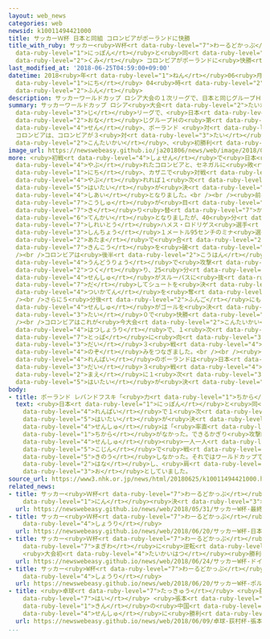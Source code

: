```yaml
---
layout: web_news
categories: web
newsid: k10011494421000
title: サッカーＷ杯 日本と同組 コロンビアがポーランドに快勝
title_with_ruby: サッカー<ruby>Ｗ杯<rt data-ruby-level="7">わーるどかっぷ</rt></ruby> <ruby>日本<rt
  data-ruby-level="1">にっぽん</rt></ruby>と<ruby>同<rt data-ruby-level="2">どう</rt></ruby><ruby>組<rt
  data-ruby-level="2">くみ</rt></ruby> コロンビアがポーランドに<ruby>快勝<rt data-ruby-level="5">かいしょう</rt></ruby>
last_modified_at: '2018-06-25T04:59:00+09:00'
datetime: 2018<ruby>年<rt data-ruby-level="1">ねん</rt></ruby>06<ruby>月<rt data-ruby-level="1">がつ</rt></ruby>25<ruby>日<rt
  data-ruby-level="1">にち</rt></ruby> 04<ruby>時<rt data-ruby-level="2">じ</rt></ruby>59<ruby>分<rt
  data-ruby-level="2">ふん</rt></ruby>
description: サッカーワールドカップ ロシア大会の１次リーグで、日本と同じグループＨの第２戦、ポーランド 対 コロンビアは、コロンビアが３対０で快勝し、今大会、初勝利をあげました。
summary: サッカーワールドカップ ロシア<ruby>大会<rt data-ruby-level="2">たいかい</rt></ruby>の１<ruby>次<rt
  data-ruby-level="3">じ</rt></ruby>リーグで、<ruby>日本<rt data-ruby-level="1">にっぽん</rt></ruby>と<ruby>同<rt
  data-ruby-level="2">おな</rt></ruby>じグループＨの<ruby>第<rt data-ruby-level="3">だい</rt></ruby>２<ruby>戦<rt
  data-ruby-level="4">せん</rt></ruby>、ポーランド <ruby>対<rt data-ruby-level="3">たい</rt></ruby>
  コロンビアは、コロンビアが３<ruby>対<rt data-ruby-level="3">たい</rt></ruby>０で<ruby>快勝<rt data-ruby-level="5">かいしょう</rt></ruby>し、<ruby>今大会<rt
  data-ruby-level="2">こんたいかい</rt></ruby>、<ruby>初勝利<rt data-ruby-level="4">はつしょうり</rt></ruby>をあげました。
image_url: https://newswebeasy.github.io/ja201806/news/web/image/2018/06/25/K10011494421_1806250505_1806250507_01_02.jpg
more: <ruby>初戦<rt data-ruby-level="4">しょせん</rt></ruby>で<ruby>日本<rt data-ruby-level="1">にっぽん</rt></ruby>に<ruby>敗<rt
  data-ruby-level="4">やぶ</rt></ruby>れたコロンビアと、セネガルに<ruby>敗<rt data-ruby-level="4">やぶ</rt></ruby>れたポーランドは24<ruby>日<rt
  data-ruby-level="1">にち</rt></ruby>、カザニで<ruby>対戦<rt data-ruby-level="4">たいせん</rt></ruby>し、ともに<ruby>敗<rt
  data-ruby-level="4">やぶ</rt></ruby>れれば１<ruby>次<rt data-ruby-level="3">じ</rt></ruby>リーグ<ruby>敗退<rt
  data-ruby-level="5">はいたい</rt></ruby>が<ruby>決<rt data-ruby-level="3">き</rt></ruby>まる<ruby>試合<rt
  data-ruby-level="4">しあい</rt></ruby>となりました。<br /><br /><ruby>前半<rt data-ruby-level="2">ぜんはん</rt></ruby>は<ruby>攻守<rt
  data-ruby-level="7">こうしゅ</rt></ruby>が<ruby>目<rt data-ruby-level="1">め</rt></ruby>まぐるしく<ruby>切<rt
  data-ruby-level="7">き</rt></ruby>り<ruby>替<rt data-ruby-level="7">か</rt></ruby>わる<ruby>展開<rt
  data-ruby-level="6">てんかい</rt></ruby>となりましたが、40<ruby>分<rt data-ruby-level="2">ふん</rt></ruby>、コロンビアが<ruby>司令塔<rt
  data-ruby-level="7">しれいとう</rt></ruby>ハメス・ロドリゲス<ruby>選手<rt data-ruby-level="4">せんしゅ</rt></ruby>のクロスボールを<ruby>身長<rt
  data-ruby-level="3">しんちょう</rt></ruby>１メートル95センチのミナ<ruby>選手<rt data-ruby-level="4">せんしゅ</rt></ruby>が<ruby>頭<rt
  data-ruby-level="2">あたま</rt></ruby>で<ruby>合<rt data-ruby-level="2">あ</rt></ruby>わせ、<ruby>均衡<rt
  data-ruby-level="7">きんこう</rt></ruby>を<ruby>破<rt data-ruby-level="5">やぶ</rt></ruby>りました。<br
  /><br />コロンビアは<ruby>後半<rt data-ruby-level="2">こうはん</rt></ruby>も<ruby>豊富<rt data-ruby-level="5">ほうふ</rt></ruby>な<ruby>運動量<rt
  data-ruby-level="4">うんどうりょう</rt></ruby>で<ruby>攻撃<rt data-ruby-level="7">こうげき</rt></ruby>のリズムを<ruby>作<rt
  data-ruby-level="2">つく</rt></ruby>り、25<ruby>分<rt data-ruby-level="2">ふん</rt></ruby>、エースストライカーのファルカオ<ruby>選手<rt
  data-ruby-level="4">せんしゅ</rt></ruby>がスルーパスに<ruby>抜<rt data-ruby-level="7">ぬ</rt></ruby>け<ruby>出<rt
  data-ruby-level="7">だ</rt></ruby>してシュートを<ruby>決<rt data-ruby-level="3">き</rt></ruby>め、<ruby>追加点<rt
  data-ruby-level="4">ついかてん</rt></ruby>を<ruby>奪<rt data-ruby-level="7">うば</rt></ruby>いました。<br
  /><br />さらに５<ruby>分後<rt data-ruby-level="2">ふんご</rt></ruby>にもカウンター<ruby>攻撃<rt data-ruby-level="7">こうげき</rt></ruby>からミッドフィルダーのフアン・クアドラード<ruby>選手<rt
  data-ruby-level="4">せんしゅ</rt></ruby>がゴールを<ruby>決<rt data-ruby-level="3">き</rt></ruby>め、３<ruby>対<rt
  data-ruby-level="3">たい</rt></ruby>０で<ruby>快勝<rt data-ruby-level="5">かいしょう</rt></ruby>しました。<br
  /><br />コロンビアはこれが<ruby>今大会<rt data-ruby-level="2">こんたいかい</rt></ruby><ruby>初勝利<rt
  data-ruby-level="4">はつしょうり</rt></ruby>で、１<ruby>次<rt data-ruby-level="3">じ</rt></ruby>リーグ<ruby>突破<rt
  data-ruby-level="7">とっぱ</rt></ruby>に<ruby>向<rt data-ruby-level="3">む</rt></ruby>けセネガルとの<ruby>第<rt
  data-ruby-level="3">だい</rt></ruby>３<ruby>戦<rt data-ruby-level="4">せん</rt></ruby>に<ruby>望<rt
  data-ruby-level="4">のぞ</rt></ruby>みをつなぎました。<br /><br /><ruby>一方<rt data-ruby-level="2">いっぽう</rt></ruby>、２<ruby>連敗<rt
  data-ruby-level="4">れんぱい</rt></ruby>のポーランドは<ruby>日本<rt data-ruby-level="1">にっぽん</rt></ruby>との<ruby>第<rt
  data-ruby-level="3">だい</rt></ruby>３<ruby>戦<rt data-ruby-level="4">せん</rt></ruby>を<ruby>前<rt
  data-ruby-level="2">まえ</rt></ruby>に１<ruby>次<rt data-ruby-level="3">じ</rt></ruby>リーグ<ruby>敗退<rt
  data-ruby-level="5">はいたい</rt></ruby>が<ruby>決<rt data-ruby-level="3">き</rt></ruby>まりました。
body:
- title: ポーランド レバンドフスキ「<ruby>力<rt data-ruby-level="1">ちから</rt></ruby>がなかった」
  text: <ruby>日本<rt data-ruby-level="1">にっぽん</rt></ruby>と<ruby>同<rt data-ruby-level="2">おな</rt></ruby>じグループＨで、２<ruby>連敗<rt
    data-ruby-level="4">れんぱい</rt></ruby>で１<ruby>次<rt data-ruby-level="3">じ</rt></ruby>リーグ<ruby>敗退<rt
    data-ruby-level="5">はいたい</rt></ruby>が<ruby>決<rt data-ruby-level="3">き</rt></ruby>まったポーランドのエースストライカー、レバンドフスキ<ruby>選手<rt
    data-ruby-level="4">せんしゅ</rt></ruby>は「<ruby>率直<rt data-ruby-level="7">そっちょく</rt></ruby>に<ruby>力<rt
    data-ruby-level="1">ちから</rt></ruby>がなかった。できるかぎり<ruby>攻撃的<rt data-ruby-level="7">こうげきてき</rt></ruby>にプレーしたが、なにもさせてもらえなかった。<ruby>選手<rt
    data-ruby-level="4">せんしゅ</rt></ruby><ruby>一人一人<rt data-ruby-level="8">ひとりひとり</rt></ruby>が<ruby>個人<rt
    data-ruby-level="5">こじん</rt></ruby>で<ruby>戦<rt data-ruby-level="4">たたか</rt></ruby>ってしまい、チームとして<ruby>機能<rt
    data-ruby-level="5">きのう</rt></ruby>しなかった。それではワールドカップで<ruby>勝<rt data-ruby-level="3">か</rt></ruby>つことはできない」と<ruby>話<rt
    data-ruby-level="2">はな</rt></ruby>し、<ruby>肩<rt data-ruby-level="7">かた</rt></ruby>を<ruby>落<rt
    data-ruby-level="3">お</rt></ruby>としていました。
source_url: https://www3.nhk.or.jp/news/html/20180625/k10011494421000.html
related_news:
- title: サッカー<ruby>Ｗ杯<rt data-ruby-level="7">わーるどかっぷ</rt></ruby> <ruby>最終<rt data-ruby-level="4">さいしゅう</rt></ruby>メンバー23<ruby>人<rt
    data-ruby-level="1">にん</rt></ruby><ruby>決<rt data-ruby-level="3">き</rt></ruby>まる
  url: https://newswebeasy.github.io/news/web/2018/05/31/サッカーW杯-最終メンバー23人決まる
- title: サッカー<ruby>Ｗ杯<rt data-ruby-level="7">わーるどかっぷ</rt></ruby> <ruby>日本<rt data-ruby-level="1">にっぽん</rt></ruby>がコロンビアに<ruby>勝利<rt
    data-ruby-level="4">しょうり</rt></ruby>
  url: https://newswebeasy.github.io/news/web/2018/06/20/サッカーW杯-日本がコロンビアに勝利
- title: サッカー<ruby>Ｗ杯<rt data-ruby-level="7">わーるどかっぷ</rt></ruby> ドイツ<ruby>終了<rt data-ruby-level="7">しゅうりょう</rt></ruby><ruby>間際<rt
    data-ruby-level="7">まぎわ</rt></ruby>に<ruby>逆転<rt data-ruby-level="5">ぎゃくてん</rt></ruby>
    <ruby>大会初<rt data-ruby-level="4">たいかいはつ</rt></ruby><ruby>勝利<rt data-ruby-level="4">しょうり</rt></ruby>
  url: https://newswebeasy.github.io/news/web/2018/06/24/サッカーW杯-ドイツ終了間際に逆転-大会初勝利
- title: サッカー<ruby>W杯<rt data-ruby-level="7">わーるどかっぷ</rt></ruby> ポルトガルがモロッコに<ruby>勝利<rt
    data-ruby-level="4">しょうり</rt></ruby>
  url: https://newswebeasy.github.io/news/web/2018/06/20/サッカーW杯-ポルトガルがモロッコに勝利
- title: <ruby>卓球<rt data-ruby-level="7">たっきゅう</rt></ruby> <ruby>荻村<rt data-ruby-level="8">おぎむら</rt></ruby><ruby>杯<rt
    data-ruby-level="7">はい</rt></ruby> <ruby>張本<rt data-ruby-level="5">ちょうほん</rt></ruby>がリオ<ruby>金<rt
    data-ruby-level="1">きん</rt></ruby>の<ruby>中国<rt data-ruby-level="2">ちゅうごく</rt></ruby><ruby>選手<rt
    data-ruby-level="4">せんしゅ</rt></ruby>に<ruby>勝利<rt data-ruby-level="4">しょうり</rt></ruby>
  url: https://newswebeasy.github.io/news/web/2018/06/09/卓球-荻村杯-張本がリオ金の中国選手に勝利
...
```

